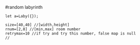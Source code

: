 #random labyrinth

```
let a=Laby({});
```
```
size=[40,40] //[width,height]
rnum=[2,8] //[min,max] room number
retrymax=10 //if try and try this number, false map is null
//

```
